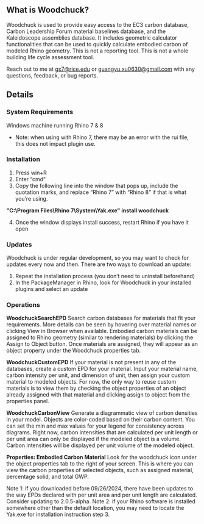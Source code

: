 ## What is Woodchuck?

Woodchuck is used to provide easy access to the EC3 carbon database, Carbon Leadership Forum material baselines database, and the Kaleidoscope assemblies database. It includes geometric calculator functionalities that can be used to quickly calculate embodied carbon of modeled Rhino geometry. This is not a reporting tool. This is not a whole building life cycle assessment tool. 

Reach out to me at gx7@rice.edu or guangyu.xu0630@gmail.com with any questions, feedback, or bug reports.

## Details

### System Requirements
Windows machine running Rhino 7 & 8
* Note: when using with Rhino 7, there may be an error with the rui file, this does not impact plugin use.

### Installation
1. Press win+R
2. Enter “cmd”
3. Copy the following line into the window that pops up, include the quotation marks, and replace “Rhino 7” with “Rhino 8” if that is what you’re using.

__"C:\Program Files\Rhino 7\System\Yak.exe" install woodchuck__

4. Once the window displays install success, restart Rhino if you have it open

### Updates
Woodchuck is under regular development, so you may want to check for updates every now and then. There are two ways to download an update:
1. Repeat the installation process (you don’t need to uninstall beforehand)
2. In the PackageManager in Rhino, look for Woodchuck in your installed plugins and select an update

### Operations
__WoodchuckSearchEPD__
Search carbon databases for materials that fit your requirements. More details can be seen by hovering over material names or clicking View in Browser when available. Embodied carbon materials can be assigned to Rhino geometry (similar to rendering materials) by clicking the Assign to Object button. Once materials are assigned, they will appear as an object property under the Woodchuck properties tab.

__WoodchuckCustomEPD__
If your material is not present in any of the databases, create a custom EPD for your material. Input your material name, carbon intensity per unit, and dimension of unit, then assign your custom material to modeled objects. For now, the only way to reuse custom materials is to view them by checking the object properties of an object already assigned with that material and clicking assign to object from the properties panel.

__WoodchuckCarbonView__
Generate a diagrammatic view of carbon densities in your model. Objects are color-coded based on their carbon content. You can set the min and max values for your legend for consistency across diagrams. Right now, carbon intensities that are calculated per unit length or per unit area can only be displayed if the modeled object is a volume. Carbon intensities will be displayed per unit volume of the modeled object.

__Properties: Embodied Carbon Material__
Look for the woodchuck icon under the object properties tab to the right of your screen. This is where you can view the carbon properties of selected objects, such as assigned material, percentage solid, and total GWP.


Note 1: if you downloaded before 09/26/2024, there have been updates to the way EPDs declared with per unit area and per unit length are calculated. Consider updating to 2.0.5-alpha.
Note 2: if your Rhino software is installed somewhere other than the default location, you may need to locate the Yak.exe for installation instruction step 3.
